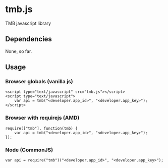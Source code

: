 # tmb.js

TMB javascript library

## Dependencies

None, so far.

## Usage

### Browser globals (vanilla js)

    <script type="text/javascript" src="tmb.js"></script>
    <script type="text/javascript">
        var api = tmb("<developer.app_id>", "<developer.app_key>");
    </script>

### Browser with requirejs (AMD)

    require(["tmb"], function(tmb) {
        var api = tmb("<developer.app_id>", "<developer.app_key>");
    });

### Node (CommonJS)

    var api = require("tmb")("<developer.app_id>", "<developer.app_key>");
